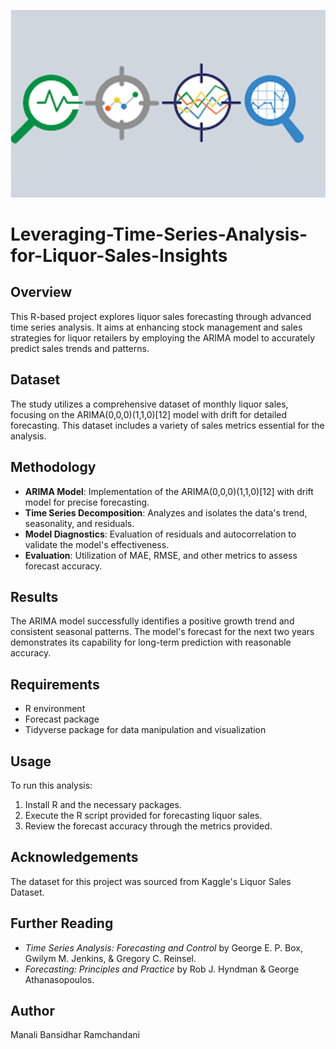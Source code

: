 ![Picture1](/Picture1.PNG "")


# Leveraging-Time-Series-Analysis-for-Liquor-Sales-Insights

## Overview
This R-based project explores liquor sales forecasting through advanced time series analysis. It aims at enhancing stock management and sales strategies for liquor retailers by employing the ARIMA model to accurately predict sales trends and patterns.

## Dataset
The study utilizes a comprehensive dataset of monthly liquor sales, focusing on the ARIMA(0,0,0)(1,1,0)[12] model with drift for detailed forecasting. This dataset includes a variety of sales metrics essential for the analysis.

## Methodology
- **ARIMA Model**: Implementation of the ARIMA(0,0,0)(1,1,0)[12] with drift model for precise forecasting.
- **Time Series Decomposition**: Analyzes and isolates the data's trend, seasonality, and residuals.
- **Model Diagnostics**: Evaluation of residuals and autocorrelation to validate the model's effectiveness.
- **Evaluation**: Utilization of MAE, RMSE, and other metrics to assess forecast accuracy.

## Results
The ARIMA model successfully identifies a positive growth trend and consistent seasonal patterns. The model's forecast for the next two years demonstrates its capability for long-term prediction with reasonable accuracy.

## Requirements
- R environment
- Forecast package
- Tidyverse package for data manipulation and visualization

## Usage
To run this analysis:
1. Install R and the necessary packages.
2. Execute the R script provided for forecasting liquor sales.
3. Review the forecast accuracy through the metrics provided.

## Acknowledgements
The dataset for this project was sourced from Kaggle's Liquor Sales Dataset.

## Further Reading
- *Time Series Analysis: Forecasting and Control* by George E. P. Box, Gwilym M. Jenkins, & Gregory C. Reinsel.
- *Forecasting: Principles and Practice* by Rob J. Hyndman & George Athanasopoulos.

## Author
Manali Bansidhar Ramchandani


